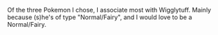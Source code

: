 Of the three Pokemon I chose, I associate most with Wigglytuff. Mainly because (s)he's of type "Normal/Fairy",
and I would love to be a Normal/Fairy.
